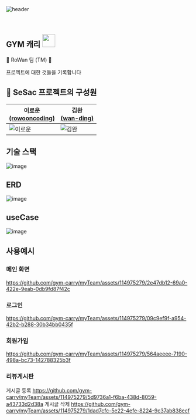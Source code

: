 <br>
<br>

![header](https://capsule-render.vercel.app/api?type=waving&color=0:8a8a8a,100:0c2340&height=180&section=header&text=Rowan%20&fontSize=90&)

<br>


<h2> GYM 캐리 <img src="https://camo.githubusercontent.com/e8e7b06ecf583bc040eb60e44eb5b8e0ecc5421320a92929ce21522dbc34c891/68747470733a2f2f6d656469612e67697068792e636f6d2f6d656469612f6876524a434c467a6361737252346961377a2f67697068792e676966" width="35" data-canonical-src="https://media.giphy.com/media/hvRJCLFzcasrR4ia7z/giphy.gif" style="max-width: 100%;" /> </h2>

🌱 RoWan 팀 (TM) 🌱

프로젝트에 대한 것들을 기록합니다

## 👫 SeSac 프로젝트의 구성원
|이로운 [<br>(rowooncoding)](https://github.com/rowooncoding)|김완 [<br>(wan-ding)](https://github.com/wan-ding)| 
|---|---|
|![이로운](https://avatars.githubusercontent.com/u/114975279?s=400&u=136607651ecac4392d4e07df83ed7dccaff12012&v=4)|![김완](https://avatars.githubusercontent.com/u/143474795?v=4)|

## 기술 스택
![image](https://github.com/gym-carry/myTeam/assets/114975279/2840a3a1-85f4-4c9c-b885-3cc5d6603fd3)

## ERD
![image](https://github.com/gym-carry/myTeam/assets/114975279/8c26de19-9a8e-40ff-bef5-d2060b878a6e)


## useCase
![image](https://github.com/gym-carry/myTeam/assets/114975279/a19a24c8-80d3-46e5-b766-d0046a6fa166)

## 사용예시
### 메인 화면
https://github.com/gym-carry/myTeam/assets/114975279/2e47db12-69a0-422e-9eab-0db9fd87f42c
### 로그인
https://github.com/gym-carry/myTeam/assets/114975279/09c9ef9f-a954-42b2-b288-30b34bb0435f
### 회원가입
https://github.com/gym-carry/myTeam/assets/114975279/564aeeee-7190-498a-bc73-142788325b3f
### 리뷰게시판
게시글 등록
https://github.com/gym-carry/myTeam/assets/114975279/5d9736a1-f6ba-438d-8059-a43733d2d38a
게시글 삭제
https://github.com/gym-carry/myTeam/assets/114975279/1dad7cfc-5e22-4efe-8224-9c37ab838ecf








